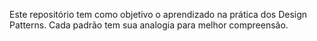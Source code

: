Este repositório tem como objetivo o aprendizado na prática dos Design Patterns.
Cada padrão tem sua analogia para melhor compreensão.
